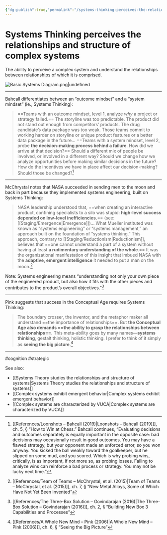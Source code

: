 ```yaml
---
{"dg-publish":true,"permalink":"/systems-thinking-perceives-the-relationships-and-structure-of-complex-systems/"}
---
```


# Systems Thinking perceives the relationships and structure of complex systems

The ability to perceive a complex system and understand the relationships between relationships of which it is comprised.


![Basic Systems Diagram.png|undefined](/img/user/Attachments/Basic%20Systems%20Diagram.png)

---

Bahcall differentiates between an “outcome mindset” and a “system mindset” (ie., Systems Thinking):

> ==Teams with an outcome mindset, level 1, analyze *why* a project or strategy failed.== The storyline was too predictable. The product did not stand out enough from competitors’ products. The drug candidate’s data package was too weak. Those teams commit to working harder on storyline or unique product features or a better data package in the future... ==Teams with a system mindset, level 2, probe **the decision-making process behind a failure**. How did we arrive at that decision?== Should a different mix of people be involved, or involved in a different way? Should we change how we analyze opportunities before making similar decisions in the future? How do the incentives we have in place affect our decision-making? Should those be changed?[^1]

---

McChrystal notes that NASA succeeded in sending men to the moon and back in part because they implemented systems engineering, built on Systems Thinking:

> NASA leadership understood that, ==when creating an interactive product, confining specialists to a silo was stupid: **high-level success depended on low-level inefficiencies.**== (see: [[Staging/Emergence\|Emergence]])... What Mueller instituted was known as “systems engineering” or “systems management,” an approach built on the foundation of “systems thinking.” This approach, contrary to [[Staging/Reductionism\|Reductionism]], believes that ==one cannot understand a part of a system without having at least **a rudimentary understanding of the whole**.== It was the organizational manifestation of this insight that imbued NASA with the **adaptive, emergent intelligence** it needed to put a man on the moon.[^2]

Note: Systems engineering means “understanding not only your own piece of the engineered product, but also how it fits with the other pieces and contributes to the product’s overall objectives.”[^3]

---

Pink suggests that success in the Conceptual Age requires Systems Thinking:

> The boundary crosser, the inventor, and the metaphor maker all understand ==the importance of relationships==. But **the Conceptual Age also demands ==the ability to grasp the relationships between relationships==.** This meta-ability goes by many names—**systems thinking**, gestalt thinking, holistic thinking. I prefer to think of it simply as **seeing the big picture**.[^4]

---
#cognition  #strategic 

See also: 
- [[Systems Theory studies the relationships and structure of systems\|Systems Theory studies the relationships and structure of systems]]
- [[Complex systems exhibit emergent behavior\|Complex systems exhibit emergent behavior]]
- [[Complex systems are characterized by VUCA\|Complex systems are characterized by VUCA]]

[^1]: [[References/Loonshots – Bahcall (2019)\|Loonshots – Bahcall (2019)]], ch. 5, § “How to Win at Chess.” Bahcall continues, “Evaluating decisions and outcomes separately is equally important in the opposite case: bad decisions may occasionally result in good outcomes. You may have a flawed strategy, but your opponent made an unforced error, so you won anyway. You kicked the ball weakly toward the goalkeeper, but he slipped on some mud, and you scored. Which is why probing wins, critically, is as important, if not more so, as probing losses. Failing to analyze wins can reinforce a bad process or strategy. You may not be lucky next time.”
[^2]:  [[References/Team of Teams – McChrystal, et al. (2015)\|Team of Teams – McChrystal, et al. (2015)]], ch. 7, § “New Metal Alloys, Some of Which Have Not Yet Been Invented”
[^3]: [[References/The Three-Box Solution – Govindarajan (2016)\|The Three-Box Solution – Govindarajan (2016)]], ch. 2, § “Building New Box 3 Capabilities and Processes”
[^4]: [[References/A Whole New Mind – Pink (2006)\|A Whole New Mind – Pink (2006)]], ch. 6, § “Seeing the Big Picture”